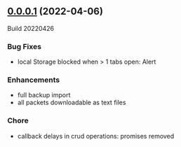 ## [0.0.0.1](https://https://github.com/Binarii-Labs-Products/cyqur-0.0.0.1-production) (2022-04-06)

Build 20220426

### Bug Fixes
- local Storage blocked when > 1 tabs open: Alert

### Enhancements
- full backup import
- all packets downloadable as text files

### Chore
- callback delays in crud operations: promises removed
